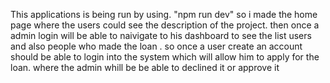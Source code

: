 This applications is being run by using. "npm run dev" 
so i made the home page where the users could see the description of the project. then once a admin login will be able to naivigate to his dashboard 
to see the list users and also people who made the loan . so once a user create an account should be able to login into the system which will allow him to apply for the loan.
where the admin whill be be able to declined it or approve it
